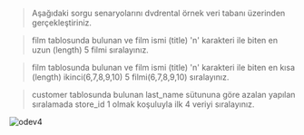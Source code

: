 > Aşağıdaki sorgu senaryolarını dvdrental örnek veri tabanı üzerinden gerçekleştiriniz.

> film tablosunda bulunan ve film ismi (title) 'n' karakteri ile biten en uzun (length) 5 filmi sıralayınız.

> film tablosunda bulunan ve film ismi (title) 'n' karakteri ile biten en kısa (length) ikinci(6,7,8,9,10) 5 filmi(6,7,8,9,10) sıralayınız.

> customer tablosunda bulunan last_name sütununa göre azalan yapılan sıralamada store_id 1 olmak koşuluyla ilk 4 veriyi sıralayınız.

![odev4](https://user-images.githubusercontent.com/88919177/144392901-a11d4202-99a1-4262-aeff-c942982d032c.gif)

